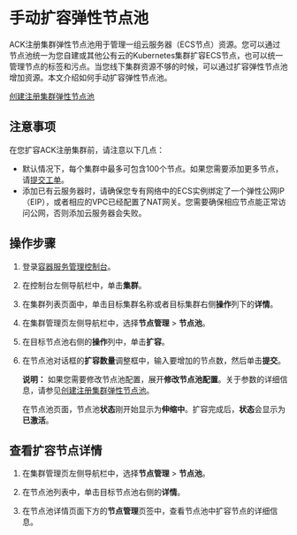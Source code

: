 # 手动扩容弹性节点池

ACK注册集群弹性节点池用于管理一组云服务器（ECS节点）资源。您可以通过节点池统一为您自建或其他公有云的Kubernetes集群扩容ECS节点，也可以统一管理节点的标签和污点。当您线下集群资源不够的时候，可以通过扩容弹性节点池增加资源。本文介绍如何手动扩容弹性节点池。

[创建注册集群弹性节点池](/intl.zh-CN/Kubernetes集群用户指南/多云混合云/创建注册集群弹性节点池.md)

## 注意事项

在您扩容ACK注册集群前，请注意以下几点：

-   默认情况下，每个集群中最多可包含100个节点。如果您需要添加更多节点，请[提交工单](https://workorder-intl.console.aliyun.com/console.htm)。
-   添加已有云服务器时，请确保您专有网络中的ECS实例绑定了一个弹性公网IP（EIP），或者相应的VPC已经配置了NAT网关。您需要确保相应节点能正常访问公网，否则添加云服务器会失败。

## 操作步骤

1.  登录[容器服务管理控制台](https://cs.console.aliyun.com)。

2.  在控制台左侧导航栏中，单击**集群**。

3.  在集群列表页面中，单击目标集群名称或者目标集群右侧**操作**列下的**详情**。

4.  在集群管理页左侧导航栏中，选择**节点管理** \> **节点池**。

5.  在目标节点池右侧的**操作**列中，单击**扩容**。

6.  在节点池对话框的**扩容数量**调整框中，输入要增加的节点数，然后单击**提交**。

    **说明：** 如果您需要修改节点池配置，展开**修改节点池配置**。关于参数的详细信息，请参见[创建注册集群弹性节点池](/intl.zh-CN/Kubernetes集群用户指南/多云混合云/创建注册集群弹性节点池.md)。

    在节点池页面，节点池**状态**刚开始显示为**伸缩中**。扩容完成后，**状态**会显示为**已激活**。


## 查看扩容节点详情

1.  在集群管理页左侧导航栏中，选择**节点管理** \> **节点池**。

2.  在节点池列表中，单击目标节点池右侧的**详情**。

3.  在节点池详情页面下方的**节点管理**页签中，查看节点池中扩容节点的详细信息。


